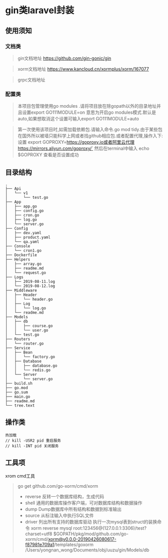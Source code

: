 # gin类laravel封装

## 使用须知
### 文档类
> gin文档地址 https://github.com/gin-gonic/gin

> xorm文档地址 https://www.kancloud.cn/xormplus/xorm/167077

> grpc文档地址

### 配置类
> 本项目包管理使用go modules .请将项目放在除gopath以外的目录地址并且设置export GO111MODULE=on
意思为开启go modules模式.默认是auto,如果想取消这个设置可输入export GO111MODULE=auto

> 第一次使用该项目时,如需加载依赖包.请输入命令.go mod tidy.由于某些包在国外所以被墙只能科学上网或者找github相应包.或者配置代理,操作入下:设置
export GOPROXY=https://goproxy.io或者阿里云代理https://mirrors.aliyun.com/goproxy/` 然后在terminal中输入 echo $GOPROXY 查看是否设置成功


## 目录结构
```
.
├── Api
│   └── v1
│       └── test.go
├── App
│   ├── app.go
│   ├── config.go
│   ├── cron.go
│   ├── log.go
│   └── server.go
├── Config
│   ├── dev.yaml
│   ├── product.yaml
│   └── qa.yaml
├── Console
│   └── cron1.go
├── Dockerfile
├── Helpers
│   ├── array.go
│   ├── readme.md
│   └── request.go
├── Logs
│   ├── 2019-08-11.log
│   └── 2019-08-12.log
├── Middleware
│   ├── Header
│   │   └── header.go
│   ├── Log
│   │   └── log.go
│   └── readme.md
├── Models
│   ├── db
│   │   ├── course.go
│   │   └── user.go
│   └── test.go
├── Routers
│   └── router.go
├── Service
│   ├── Bean
│   │   └── factory.go
│   ├── Database
│   │   ├── database.go
│   │   └── redis.go
│   └── Server
│       └── server.go
├── build.sh
├── go.mod
├── go.sum
├── main.go
├── readme.md
└── tree.text
```
## 操作类
    热加载
    // kill -USR2 pid 重启服务
    // kill -INT pid 关闭服务
    
## 工具项
xrom cmd工具
> go get github.com/go-xorm/cmd/xorm
> * reverse 反转一个数据库结构，生成代码
> * shell 通用的数据库操作客户端，可对数据库结构和数据操作
> * dump Dump数据库中所有结构和数据到标准输出
> * source 从标注输入中执行SQL文件
> * driver 列出所有支持的数据库驱动
> 执行一次mysql表到struct的装换命令 
xorm reverse mysql root:123456@\(127.0.0.1:3306\)/test\?charset=utf8 $GOPATH/pkg/mod/github.com/go-xorm/cmd/xorm@v0.0.0-20190426080617-f87981e709a1/templates/goxorm /Users/yongnan_wong/Documents/obj/uuzu/gin/Models/db
    
      
